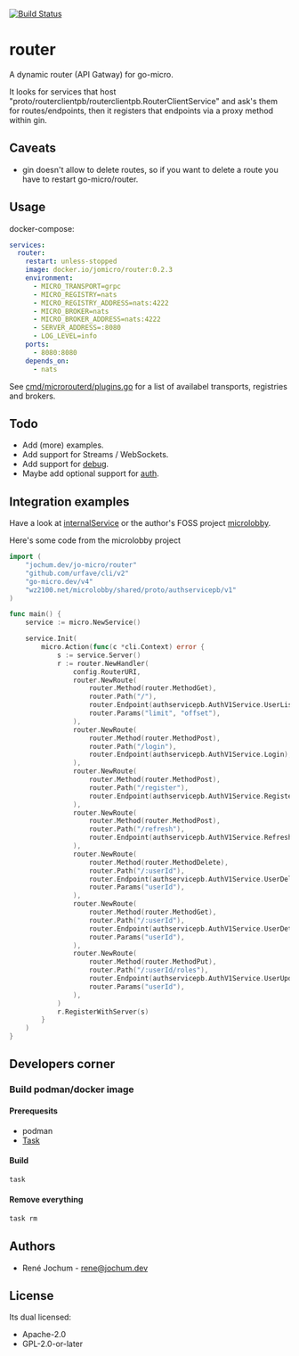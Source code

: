 [![Build Status](https://drone.fk.jochum.dev/api/badges/jo-micro/router/status.svg)](https://drone.fk.jochum.dev/jo-micro/router)

# router

A dynamic router (API Gatway) for go-micro.

It looks for services that host "proto/routerclientpb/routerclientpb.RouterClientService" and ask's them for routes/endpoints, then it registers that endpoints via a proxy method within gin.

## Caveats

- gin doesn't allow to delete routes, so if you want to delete a route you have to restart go-micro/router.

## Usage

docker-compose:

```yaml
services:
  router:
    restart: unless-stopped
    image: docker.io/jomicro/router:0.2.3
    environment:
      - MICRO_TRANSPORT=grpc
      - MICRO_REGISTRY=nats
      - MICRO_REGISTRY_ADDRESS=nats:4222
      - MICRO_BROKER=nats
      - MICRO_BROKER_ADDRESS=nats:4222
      - SERVER_ADDRESS=:8080
      - LOG_LEVEL=info
    ports:
      - 8080:8080
    depends_on:
      - nats
```

See [cmd/microrouterd/plugins.go](cmd/microrouterd/plugins.go) for a list of availabel transports, registries and brokers.

## Todo

- Add (more) examples.
- Add support for Streams / WebSockets.
- Add support for [debug](https://github.com/asim/go-micro/tree/master/debug).
- Maybe add optional support for [auth](https://github.com/asim/go-micro/blob/master/auth/auth.go).

## Integration examples

Have a look at [internalService](https://jochum.dev/jo-micro/router/blob/master/cmd/microrouterd/main.go#L35) or the author's FOSS project [microlobby](https://github.com/pcdummy/microlobby).

Here's some code from the microlobby project

```go
import (
    "jochum.dev/jo-micro/router"
    "github.com/urfave/cli/v2"
    "go-micro.dev/v4"
    "wz2100.net/microlobby/shared/proto/authservicepb/v1"
)

func main() {
    service := micro.NewService()

    service.Init(
        micro.Action(func(c *cli.Context) error {
            s := service.Server()
            r := router.NewHandler(
                config.RouterURI,
                router.NewRoute(
                    router.Method(router.MethodGet),
                    router.Path("/"),
                    router.Endpoint(authservicepb.AuthV1Service.UserList),
                    router.Params("limit", "offset"),
                ),
                router.NewRoute(
                    router.Method(router.MethodPost),
                    router.Path("/login"),
                    router.Endpoint(authservicepb.AuthV1Service.Login),
                ),
                router.NewRoute(
                    router.Method(router.MethodPost),
                    router.Path("/register"),
                    router.Endpoint(authservicepb.AuthV1Service.Register),
                ),
                router.NewRoute(
                    router.Method(router.MethodPost),
                    router.Path("/refresh"),
                    router.Endpoint(authservicepb.AuthV1Service.Refresh),
                ),
                router.NewRoute(
                    router.Method(router.MethodDelete),
                    router.Path("/:userId"),
                    router.Endpoint(authservicepb.AuthV1Service.UserDelete),
                    router.Params("userId"),
                ),
                router.NewRoute(
                    router.Method(router.MethodGet),
                    router.Path("/:userId"),
                    router.Endpoint(authservicepb.AuthV1Service.UserDetail),
                    router.Params("userId"),
                ),
                router.NewRoute(
                    router.Method(router.MethodPut),
                    router.Path("/:userId/roles"),
                    router.Endpoint(authservicepb.AuthV1Service.UserUpdateRoles),
                    router.Params("userId"),
                ),
            )
            r.RegisterWithServer(s)
        }
    )
}
```

## Developers corner

### Build podman/docker image

#### Prerequesits

- podman
- [Task](https://taskfile.dev/#/installation)

#### Build

```bash
task
```

#### Remove everything

```bash
task rm
```

## Authors

- René Jochum - rene@jochum.dev

## License

Its dual licensed:

- Apache-2.0
- GPL-2.0-or-later
